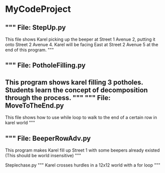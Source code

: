 # MyCodeProject

 
"""
File: StepUp.py
------------------------
This file shows Karel picking up 
the beeper at Street 1 Avenue 2,
putting it onto Street 2 Avenue 4.
Karel will be facing East at Street
2 Avenue 5 at the end of this program.
"""

 
"""
File: PotholeFilling.py
--------------------------
This program shows karel filling 3
potholes. Students learn the concept of
decomposition through the process.
"""
"""
File: MoveToTheEnd.py
------------------------
This file shows how to use while loop
to walk to the end of a certain row in
karel world
"""    

"""
File: BeeperRowAdv.py
------------------------------
This program makes Karel fill up
Street 1 with some beepers already
existed
(This should be world insensitive)
"""

Steplechase.py
"""
Karel crosses hurdles in a 12x12 world
with a for loop 
"""

